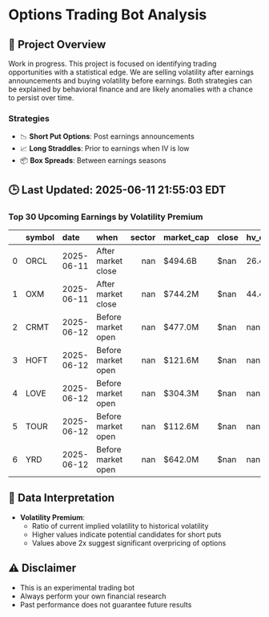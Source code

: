 # Options Trading Bot Analysis

## 🚀 Project Overview
Work in progress. This project is focused on identifying trading opportunities with a statistical edge.
We are selling volatility after earnings announcements and buying volatility before earnings.
Both strategies can be explained by behavioral finance and are likely anomalies with a chance to persist over time.

### Strategies
- 📉 **Short Put Options**: Post earnings announcements
- 📈 **Long Straddles**: Prior to earnings when IV is low
- 📦 **Box Spreads**: Between earnings seasons

## 🕒 Last Updated: 2025-06-11 21:55:03 EDT

### Top 30 Upcoming Earnings by Volatility Premium

|    | symbol   | date       | when               |   sector | market_cap   | close   | hv_current   | iv_current   | vol_premium   |
|---:|:---------|:-----------|:-------------------|---------:|:-------------|:--------|:-------------|:-------------|:--------------|
|  0 | ORCL     | 2025-06-11 | After market close |      nan | $494.6B      | $nan    | 26.40%       | 41.19%       | 1.56x         |
|  1 | OXM      | 2025-06-11 | After market close |      nan | $744.2M      | $nan    | 44.41%       | 55.18%       | 1.24x         |
|  2 | CRMT     | 2025-06-12 | Before market open |      nan | $477.0M      | $nan    | nan%         | nan%         | nanx          |
|  3 | HOFT     | 2025-06-12 | Before market open |      nan | $121.6M      | $nan    | nan%         | nan%         | nanx          |
|  4 | LOVE     | 2025-06-12 | Before market open |      nan | $304.3M      | $nan    | nan%         | nan%         | nanx          |
|  5 | TOUR     | 2025-06-12 | Before market open |      nan | $112.6M      | $nan    | nan%         | nan%         | nanx          |
|  6 | YRD      | 2025-06-12 | Before market open |      nan | $642.0M      | $nan    | nan%         | nan%         | nanx          |

## 📝 Data Interpretation

- **Volatility Premium**: 
  - Ratio of current implied volatility to historical volatility
  - Higher values indicate potential candidates for short puts
  - Values above 2x suggest significant overpricing of options

## ⚠️ Disclaimer
- This is an experimental trading bot
- Always perform your own financial research
- Past performance does not guarantee future results
